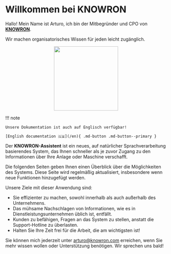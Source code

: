 # Willkommen bei KNOWRON

Hallo! Mein Name ist Arturo, ich bin der Mitbegründer und CPO von [**KNOWRON**](https://www.knowron.com/). 

Wir machen organisatorisches Wissen für jeden leicht zugänglich.
<p align="center"><img src="https://uploads-ssl.webflow.com/5fb7dee20da971151ba8dd09/5fc63de6ce2996845e34e182_arturo.png" width="200"></p>

!!! note

    Unsere Dokumentation ist auch auf Englisch verfügbar!

    [English documentation 🇬🇧](/en){ .md-button .md-button--primary }


Der **KNOWRON-Assistent** ist ein neues, auf natürlicher Sprachverarbeitung basierendes System, das Ihnen schneller als je zuvor Zugang zu den Informationen über Ihre Anlage oder Maschine verschafft.

Die folgenden Seiten geben Ihnen einen Überblick über die Möglichkeiten des Systems. Diese Seite wird regelmäßig aktualisiert, insbesondere wenn neue Funktionen hinzugefügt werden.

Unsere Ziele mit dieser Anwendung sind:

- Sie effizienter zu machen, sowohl innerhalb als auch außerhalb des Unternehmens.
- Das mühsame Nachschlagen von Informationen, wie es in Dienstleistungsunternehmen üblich ist, entfällt.
- Kunden zu befähigen, Fragen an das System zu stellen, anstatt die Support-Hotline zu überlasten.
- Halten Sie Ihre Zeit frei für die Arbeit, die am wichtigsten ist!

Sie können mich jederzeit unter <arturo@knowron.com> erreichen, wenn Sie mehr wissen wollen oder Unterstützung benötigen. Wir sprechen uns bald!

